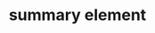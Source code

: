 ---
{
  "title": "summary element",
  "description": "The details element represents a disclosure widget from which the user can obtain additional information or controls. Note that per the HTML5 spec, headings are allowed in the summary element.",
  "category": "html",
  "keywords": "summary element",
  "last_test_date": "2019-08-05",
  "test_results_url": "https://a11ysupport.io/tech/html/summary_element",
  "test_url": "https://a11ysupport.io/tech/html/summary_element",
  "notes_by_num": {
    "1": "HTML basic details/summary test with a heading in the summary: tried \"click train\"",
    "2": "HTML basic details/summary test with a heading in the summary: tried \"click button\" and \"click summary\"",
    "3": "HTML basic details/summary test with a heading in the summary: Not applicable because IE doesn't support these elements, so semantics are not conveyed and all content is shown.",
    "4": "HTML basic details/summary test with a heading in the summary: NA because IE doesn't support these elements, so semantics are not conveyed and all content is shown.",
    "5": "HTML basic details/summary test with a heading in the summary: NA because Narrator doesn't support these elements, so semantics are not conveyed and all content is shown.",
    "6": "HTML basic details/summary test with a heading in the summary: Narrator doesn't support these elements, so semantics are not conveyed and all content is shown.",
    "7": "Didn't convey when the expanded state is changed",
    "8": "Didn't provide shortcuts to jump to this role",
    "9": "Didn't convey its name",
    "10": "Didn't convey its role"
  },
  "stats": {
    "dragon_win": {
      "chrome": {
        "88": "u #1 #2"
      }
    },
    "jaws": {
      "chrome": {
        "92": "y"
      },
      "edge": {
        "92": "y"
      },
      "ie": {
        "11": "y #3 #4"
      },
      "firefox": {
        "85": "y"
      }
    },
    "narrator": {
      "edge": {
        "88": "y #5 #6"
      }
    },
    "nvda": {
      "chrome": {
        "92": "a #7"
      },
      "edge": {
        "92": "a #7"
      },
      "firefox": {
        "85": "y"
      }
    },
    "orca": {
      "firefox": {
        "85": "y"
      }
    },
    "talkback": {
      "and_chr": {
        "88": "y"
      }
    },
    "va_and": {
      "and_chr": {
        "88": "y"
      }
    },
    "vo_ios": {
      "ios_saf": {
        "14.4": "a #8"
      }
    },
    "vo_macos": {
      "safari": {
        "14.0.3": "a #8"
      }
    },
    "vc_ios": {
      "ios_saf": {
        "14.4": "y"
      }
    },
    "vc_macos": {
      "safari": {
        "14.0.3": "u #9 #10"
      }
    },
    "wsr": {
      "edge": {
        "88": "y"
      },
      "chrome": {
        "88": "y"
      }
    }
  },
  "links": {
    "NVDA issue for change of state": "https://github.com/nvaccess/nvda/issues/8631",
    "NVDA issue for change of state (when a heading is used) ": "https://github.com/nvaccess/nvda/issues/8706",
    "JAWS issue for missing heading semantics": "https://github.com/FreedomScientific/VFO-standards-support/issues/105",
    "WHATWG HTML spec for the summary element": "https://html.spec.whatwg.org/multipage/interactive-elements.html#the-summary-element",
    "HTML AAM for the summary element": "https://w3c.github.io/html-aam/#el-summary"
  }
}
---